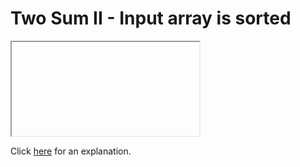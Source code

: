# Two Sum II - Input array is sorted 

<iframe></iframe>

Click [here](Explanation.md) for an explanation.

